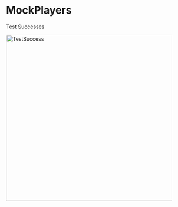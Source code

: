 # MockPlayers

Test Successes

<img width="450" alt="TestSuccess" src="https://user-images.githubusercontent.com/78103329/205364512-67f0b938-ce6a-480f-8a3c-bbf5bb859def.PNG">
